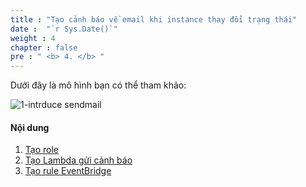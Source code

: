 ```yaml
---
title : "Tạo cảnh báo về email khi instance thay đổi trạng thái"
date :  "`r Sys.Date()`" 
weight : 4
chapter : false
pre : " <b> 4. </b> "
---
```

Dưới đây là mô hình bạn có thể tham khảo:

![1-intrduce sendmail](/aws-fcj-workshop01/images/1-introduce/Workshop01-EC2SendMail.png?width=50pc)

#### Nội dung 
1. [Tạo role](4.1-createrolesendmail/)
2. [Tạo Lambda gửi cảnh báo](4.2-createlambdadendmail/)
3. [Tạo rule EventBridge](4.3-createruleetateec2/)
